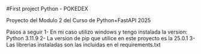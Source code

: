 #First project Python - POKEDEX

Proyecto del Modulo 2 del Curso de Python+FastAPI 2025

Pasos a seguir
1- En mi caso utilizo windows y tengo instalada la version: Python 3.11.9
2- La version de pip que utilice en este proyecto es la 25.0.1
3- Las librerias instaladas son las incluidas en el requirements.txt